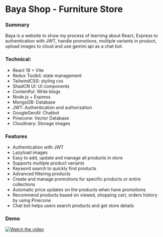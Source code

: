 # Baya Shop - Furniture Store

### Summary
Baya is a website to show my process of learning about React, Express to authentication with JWT, handle promotions, multiple variants in product, upload images to cloud and use gemini api as a chat bot.


### Technical:

- React 18 + Vite
- Redux Toolkit: state management
- TailwindCSS: styling css
- ShadCN UI: UI components
- Contentful: Write blogs
- Node.js + Express
- MongoDB: Database
- JWT: Authentication and authorization
- GoogleGenAI: Chatbot 
- Pinecone: Vector Database
- Cloudinary: Storage images

### Features

- Authentication with JWT
- Lazyload images
- Easy to add, update and manage all products in store
- Supports multiple product variants
- Keyword search to quickly find products
- Advanced filtering products
- Create and manage promotions for specific products or entire collections
- Automatic price updates on the products when have promotions
- Recommend products based on viewed, shopping cart, orders history by using Pinecone
- Chat bot helps users search products and get store details

### Demo
[![Watch the video](https://img.youtube.com/vi/UIegdFIOlzA/0.jpg)](https://www.youtube.com/watch?v=UIegdFIOlzA)


